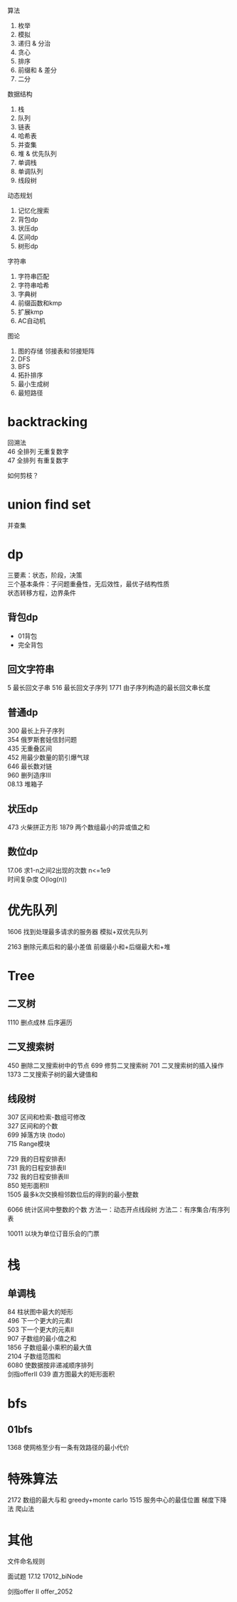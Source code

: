
算法  
1. 枚举  
2. 模拟
3. 递归 & 分治
4. 贪心
5. 排序
6. 前缀和 & 差分
7. 二分

数据结构
1. 栈
2. 队列
3. 链表
4. 哈希表
5. 并查集
6. 堆 & 优先队列
7. 单调栈
8. 单调队列
9. 线段树

动态规划
1. 记忆化搜索
2. 背包dp
3. 状压dp
4. 区间dp
5. 树形dp

字符串
1. 字符串匹配
2. 字符串哈希
3. 字典树
4. 前缀函数和kmp
5. 扩展kmp
6. AC自动机

图论
1. 图的存储 邻接表和邻接矩阵
2. DFS
3. BFS
4. 拓扑排序
5. 最小生成树
6. 最短路径




# backtracking
回溯法  
46 全排列 无重复数字  
47 全排列 有重复数字

如何剪枝？


# union find set
并查集


# dp
三要素：状态，阶段，决策   
三个基本条件：子问题重叠性，无后效性，最优子结构性质  
状态转移方程，边界条件  


## 背包dp
- 01背包
- 完全背包


## 回文字符串
5 最长回文子串
516 最长回文子序列
1771 由子序列构造的最长回文串长度

## 普通dp
300 最长上升子序列  
354 俄罗斯套娃信封问题  
435 无重叠区间  
452 用最少数量的箭引爆气球  
646 最长数对链  
960 删列造序III  
08.13 堆箱子

## 状压dp
473 火柴拼正方形
1879 两个数组最小的异或值之和


## 数位dp  
17.06 求1-n之间2出现的次数 n<=1e9  
时间复杂度 O(log(n))


# 优先队列

1606 找到处理最多请求的服务器
模拟+双优先队列


2163 删除元素后和的最小差值
前缀最小和+后缀最大和+堆


# Tree

## 二叉树

1110 删点成林
后序遍历


## 二叉搜索树
450 删除二叉搜索树中的节点
699 修剪二叉搜索树
701 二叉搜索树的插入操作
1373 二叉搜索子树的最大键值和


## 线段树
307 区间和检索-数组可修改  
327 区间和的个数  
699 掉落方块  (todo)  
715 Range模块  

729 我的日程安排表I  
731 我的日程安排表II  
732 我的日程安排表III  
850 矩形面积II  
1505 最多k次交换相邻数位后的得到的最小整数  

6066 统计区间中整数的个数
方法一：动态开点线段树
方法二：有序集合/有序列表

10011 以块为单位订音乐会的门票


# 栈

## 单调栈
84 柱状图中最大的矩形  
496 下一个更大的元素I  
503 下一个更大的元素II  
907 子数组的最小值之和  
1856 子数组最小乘积的最大值  
2104 子数组范围和  
6080 使数据按非递减顺序排列  
剑指offerII 039 直方图最大的矩形面积


# bfs

## 01bfs
1368  使网格至少有一条有效路径的最小代价  


# 特殊算法

2172 数组的最大与和
greedy+monte carlo
1515 服务中心的最佳位置
梯度下降法 爬山法


# 其他
文件命名规则

面试题 17.12 17012_biNode

剑指offer II offer_2052